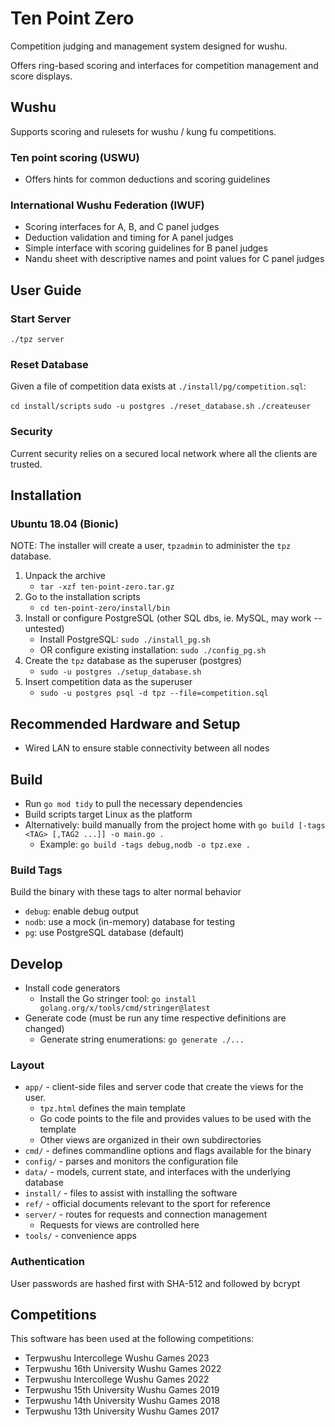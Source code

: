 # Ten Point Zero

Competition judging and management system designed for wushu.

Offers ring-based scoring and interfaces for competition management and score displays.

## Wushu

Supports scoring and rulesets for wushu / kung fu competitions.

### Ten point scoring (USWU)

- Offers hints for common deductions and scoring guidelines

### International Wushu Federation (IWUF)

- Scoring interfaces for A, B, and C panel judges
- Deduction validation and timing for A panel judges
- Simple interface with scoring guidelines for B panel judges
- Nandu sheet with descriptive names and point values for C panel judges

## User Guide

### Start Server

`./tpz server`

### Reset Database

Given a file of competition data exists at `./install/pg/competition.sql`:

`cd install/scripts`
`sudo -u postgres ./reset_database.sh`
`./createuser`

### Security

Current security relies on a secured local network where all the clients are trusted.

## Installation

### Ubuntu 18.04 (Bionic)

NOTE: The installer will create a user, `tpzadmin` to administer the `tpz` database.

1. Unpack the archive
    - `tar -xzf ten-point-zero.tar.gz`
2. Go to the installation scripts
   - `cd ten-point-zero/install/bin`
3. Install or configure PostgreSQL (other SQL dbs, ie. MySQL, may work -- untested)
   - Install PostgreSQL: `sudo ./install_pg.sh`
   - OR configure existing installation: `sudo ./config_pg.sh`
4. Create the `tpz` database as the superuser (postgres)
   - `sudo -u postgres ./setup_database.sh`
5. Insert competition data as the superuser
   - `sudo -u postgres psql -d tpz --file=competition.sql`

## Recommended Hardware and Setup

- Wired LAN to ensure stable connectivity between all nodes

## Build

- Run `go mod tidy` to pull the necessary dependencies
- Build scripts target Linux as the platform
- Alternatively: build manually from the project home with `go build [-tags <TAG> [,TAG2 ...]] -o main.go .`
  - Example: `go build -tags debug,nodb -o tpz.exe .`

### Build Tags

Build the binary with these tags to alter normal behavior

- `debug`: enable debug output
- `nodb`: use a mock (in-memory) database for testing
- `pg`: use PostgreSQL database (default)

## Develop

- Install code generators
  - Install the Go stringer tool: `go install golang.org/x/tools/cmd/stringer@latest`
- Generate code (must be run any time respective definitions are changed)
  - Generate string enumerations: `go generate ./...`

### Layout

- `app/` - client-side files and server code that create the views for the user.
  - `tpz.html` defines the main template
  - Go code points to the file and provides values to be used with the template
  - Other views are organized in their own subdirectories
- `cmd/` - defines commandline options and flags available for the binary
- `config/` - parses and monitors the configuration file
- `data/` - models, current state, and interfaces with the underlying database
- `install/` - files to assist with installing the software
- `ref/` - official documents relevant to the sport for reference
- `server/` - routes for requests and connection management
  - Requests for views are controlled here
- `tools/` - convenience apps

### Authentication

User passwords are hashed first with SHA-512 and followed by bcrypt

## Competitions

This software has been used at the following competitions:

- Terpwushu Intercollege Wushu Games 2023
- Terpwushu 16th University Wushu Games 2022
- Terpwushu Intercollege Wushu Games 2022
- Terpwushu 15th University Wushu Games 2019
- Terpwushu 14th University Wushu Games 2018
- Terpwushu 13th University Wushu Games 2017
